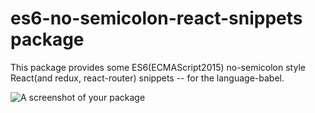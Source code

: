 # es6-no-semicolon-react-snippets package

This package provides some ES6(ECMAScript2015) no-semicolon style React(and redux, react-router) snippets -- for the language-babel.

![A screenshot of your package](https://f.cloud.github.com/assets/69169/2290250/c35d867a-a017-11e3-86be-cd7c5bf3ff9b.gif)
